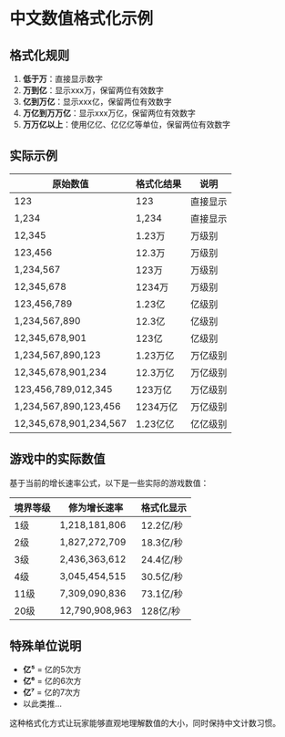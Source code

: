 # 中文数值格式化示例

## 格式化规则

1. **低于万**：直接显示数字
2. **万到亿**：显示xxx万，保留两位有效数字
3. **亿到万亿**：显示xxx亿，保留两位有效数字
4. **万亿到万万亿**：显示xxx万亿，保留两位有效数字
5. **万万亿以上**：使用亿亿、亿亿亿等单位，保留两位有效数字

## 实际示例

| 原始数值 | 格式化结果 | 说明 |
|---------|-----------|------|
| 123 | 123 | 直接显示 |
| 1,234 | 1,234 | 直接显示 |
| 12,345 | 1.23万 | 万级别 |
| 123,456 | 12.3万 | 万级别 |
| 1,234,567 | 123万 | 万级别 |
| 12,345,678 | 1234万 | 万级别 |
| 123,456,789 | 1.23亿 | 亿级别 |
| 1,234,567,890 | 12.3亿 | 亿级别 |
| 12,345,678,901 | 123亿 | 亿级别 |
| 1,234,567,890,123 | 1.23万亿 | 万亿级别 |
| 12,345,678,901,234 | 12.3万亿 | 万亿级别 |
| 123,456,789,012,345 | 123万亿 | 万亿级别 |
| 1,234,567,890,123,456 | 1234万亿 | 万亿级别 |
| 12,345,678,901,234,567 | 1.23亿亿 | 亿亿级别 |

## 游戏中的实际数值

基于当前的增长速率公式，以下是一些实际的游戏数值：

| 境界等级 | 修为增长速率 | 格式化显示 |
|---------|-------------|-----------|
| 1级 | 1,218,181,806 | 12.2亿/秒 |
| 2级 | 1,827,272,709 | 18.3亿/秒 |
| 3级 | 2,436,363,612 | 24.4亿/秒 |
| 4级 | 3,045,454,515 | 30.5亿/秒 |
| 11级 | 7,309,090,836 | 73.1亿/秒 |
| 20级 | 12,790,908,963 | 128亿/秒 |

## 特殊单位说明

- **亿⁵** = 亿的5次方
- **亿⁶** = 亿的6次方
- **亿⁷** = 亿的7次方
- 以此类推...

这种格式化方式让玩家能够直观地理解数值的大小，同时保持中文计数习惯。
